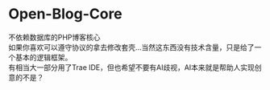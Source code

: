 # Open-Blog-Core
不依赖数据库的PHP博客核心  
如果你喜欢可以遵守协议的拿去修改套壳...当然这东西没有技术含量，只是给了一个基本的逻辑框架。  
有相当大一部分用了Trae IDE，但也希望不要有AI歧视，AI本来就是帮助人实现创意的不是？
